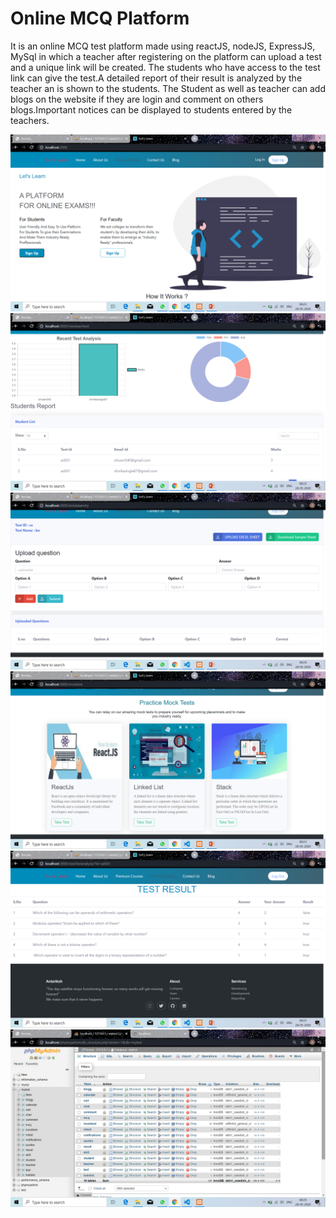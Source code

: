 <h1>Online MCQ Platform</h1>
<p>It is an online MCQ test platform made using reactJS, nodeJS, ExpressJS, MySql in which a teacher after
registering on the platform can upload a test and a unique link will be created. The students who have access to
the test link can give the test.A detailed report of their result is analyzed by the teacher an is shown to the
students. The Student as well as teacher can add blogs on the website if they are login and comment on others
blogs.Important notices can be displayed to students entered by the teachers.</p>
<img src="https://github.com/shivika24/imagesforreadme/blob/master/handicraft1.png"/>
<img src="https://github.com/shivika24/imagesforreadme/blob/master/handicraft2.png"/>
<img src="https://github.com/shivika24/imagesforreadme/blob/master/handicraft3.png"/>
<img src="https://github.com/shivika24/imagesforreadme/blob/master/handicraft4.png"/>
<img src="https://github.com/shivika24/imagesforreadme/blob/master/handicraft5.png"/>
<img src="https://github.com/shivika24/imagesforreadme/blob/master/handicraft6.png"/>
